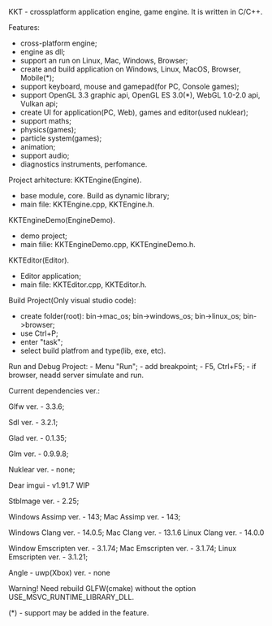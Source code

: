 
KKT - crossplatform application engine, game engine.
It is written in C/C++.

Features:
 - cross-platform engine;
 - engine as dll;
 - support an run on Linux, Mac, Windows, Browser; 
 - create and build application on Windows, Linux, MacOS, Browser, Mobile(*);  
 - support keyboard, mouse and gamepad(for PC, Console games);
 - support OpenGL 3.3 graphic api, OpenGL ES 3.0(*), WebGL 1.0-2.0 api, Vulkan api;
 - create UI for application(PC, Web), games and editor(used nuklear);
 - support maths;
 - physics(games);
 - particle system(games);
 - animation;
 - support audio;
 - diagnostics instruments, perfomance.


Project arhitecture:
 KKTEngine(Engine).
 - base module, core. Build as dynamic library;
 - main file: KKTEngine.cpp, KKTEngine.h.

 KKTEngineDemo(EngineDemo).
 - demo project;
 - main filie: KKTEngineDemo.cpp, KKTEngineDemo.h.

 KKTEditor(Editor).
 - Editor application;
 - main file: KKTEditor.cpp, KKTEditor.h.

Build Project(Only visual studio code):
 - create folder(root): 
    bin->mac_os;
    bin->windows_os;
    bin->linux_os;
    bin->browser;
 - use Ctrl+P;
 - enter "task";
 - select build platfrom and type(lib, exe, etc).
 
 Run and Debug Project:
    - Menu "Run";
    - add breakpoint;
    - F5, Ctrl+F5;
    - if browser, neadd server simulate and run.

Current dependencies ver.:

   Glfw ver. -  3.3.6;
   
   Sdl ver. - 3.2.1;

   Glad ver. - 0.1.35;

   Glm ver. -  0.9.9.8;

   Nuklear ver. - none;

   Dear imgui - v1.91.7 WIP

   StbImage ver. - 2.25;

   Windows Assimp ver. - 143;
   Mac Assimp ver. - 143;

   Windows Clang ver. - 14.0.5;
   Mac Clang ver. - 13.1.6
   Linux Clang ver. - 14.0.0

   Window Emscripten ver. - 3.1.74;
   Mac Emscripten ver. - 3.1.74;
   Linux Emscripten ver. - 3.1.21;

   Angle - uwp(Xbox) ver. - none

Warning! Need rebuild GLFW(cmake) without the option USE_MSVC_RUNTIME_LIBRARY_DLL.

(*) - support may be added in the feature.